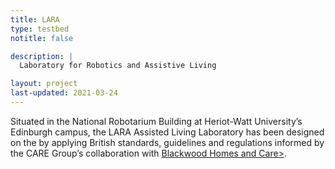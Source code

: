 ```yaml
---
title: LARA
type: testbed
notitle: false

description: |
  Laboratory for Robotics and Assistive Living

layout: project
last-updated: 2021-03-24
---
```


<p>
Situated in the National Robotarium Building at Heriot-Watt University’s Edinburgh campus, the LARA Assisted Living Laboratory has been designed on the by applying British standards, guidelines and regulations informed by the CARE Group’s collaboration with <a href="https://www.blackwoodgroup.org.uk/">Blackwood Homes and Care></a>. 
</p>
